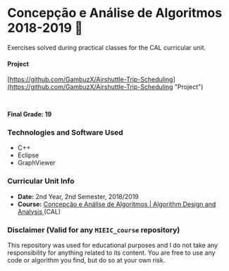 # Concepção e Análise de Algoritmos 2018-2019 :file_folder:

Exercises solved during practical classes for the CAL curricular unit.

#### Project
[https://github.com/GambuzX/Airshuttle-Trip-Scheduling](https://github.com/GambuzX/Airshuttle-Trip-Scheduling "Project")

<br>

**Final Grade: 19**

### Technologies and Software Used
* C++
* Eclipse
* GraphViewer

### Curricular Unit Info
* **Date:** 2nd Year, 2nd Semester, 2018/2019
* **Course:** [Concepção e Análise de Algoritmos | Algorithm Design and Analysis ](https://sigarra.up.pt/feup/en/UCURR_GERAL.FICHA_UC_VIEW?pv_ocorrencia_id=419999 "CAL") (CAL)

### Disclaimer (Valid for any `MIEIC_course` repository)
This repository was used for educational purposes and I do not take any responsibility for anything related to its content. You are free to use any code or algorithm you find, but do so at your own risk.
